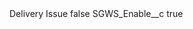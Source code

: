 <?xml version="1.0" encoding="UTF-8"?>
<CustomMetadata xmlns="http://soap.sforce.com/2006/04/metadata" xmlns:xsi="http://www.w3.org/2001/XMLSchema-instance" xmlns:xsd="http://www.w3.org/2001/XMLSchema">
    <label>Delivery Issue</label>
    <protected>false</protected>
    <values>
        <field>SGWS_Enable__c</field>
        <value xsi:type="xsd:boolean">true</value>
    </values>
</CustomMetadata>
